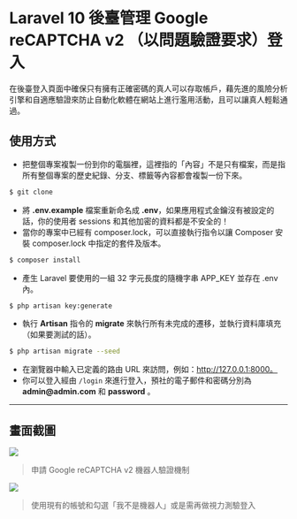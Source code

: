 # Laravel 10 後臺管理 Google reCAPTCHA v2 （以問題驗證要求）登入

在後臺登入頁面中確保只有擁有正確密碼的真人可以存取帳戶，藉先進的風險分析引擎和自適應驗證來防止自動化軟體在網站上進行濫用活動，且可以讓真人輕鬆通過。

## 使用方式
- 把整個專案複製一份到你的電腦裡，這裡指的「內容」不是只有檔案，而是指所有整個專案的歷史紀錄、分支、標籤等內容都會複製一份下來。
```sh
$ git clone
```
- 將 __.env.example__ 檔案重新命名成 __.env__，如果應用程式金鑰沒有被設定的話，你的使用者 sessions 和其他加密的資料都是不安全的！
- 當你的專案中已經有 composer.lock，可以直接執行指令以讓 Composer 安裝 composer.lock 中指定的套件及版本。
```sh
$ composer install
```
- 產生 Laravel 要使用的一組 32 字元長度的隨機字串 APP_KEY 並存在 .env 內。
```sh
$ php artisan key:generate
```
- 執行 __Artisan__ 指令的 __migrate__ 來執行所有未完成的遷移，並執行資料庫填充（如果要測試的話）。
```sh
$ php artisan migrate --seed
```
- 在瀏覽器中輸入已定義的路由 URL 來訪問，例如：http://127.0.0.1:8000。
- 你可以登入經由 `/login` 來進行登入，預社的電子郵件和密碼分別為 __admin@admin.com__ 和 __password__ 。

----

## 畫面截圖
![](https://i.imgur.com/KRqwIr8.png)
> 申請 Google reCAPTCHA v2 機器人驗證機制

![](https://i.imgur.com/iRCaO3m.png)
> 使用現有的帳號和勾選「我不是機器人」或是需再做視力測驗登入

